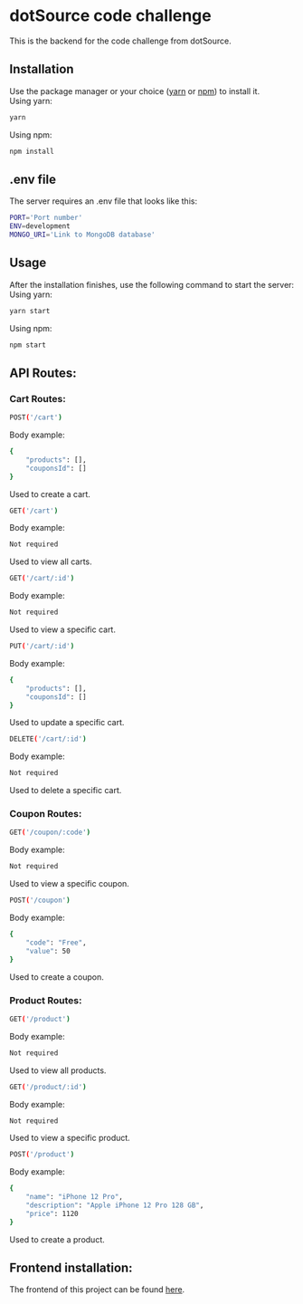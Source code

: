 # dotSource code challenge
This is the backend for the code challenge from dotSource.
## Installation
Use the package manager or your choice ([yarn](https://yarnpkg.com/) or [npm](https://www.npmjs.com/package/homepage)) to install it.  
Using yarn:
```bash
yarn
```
Using npm:
```bash
npm install
```
## .env file  
The server requires an .env file that looks like this:
```bash
PORT='Port number'
ENV=development
MONGO_URI='Link to MongoDB database'
```
## Usage
After the installation finishes, use the following command to start the server:  
Using yarn:
```bash
yarn start
```
Using npm:
```bash
npm start
```
## API Routes:
### Cart Routes:
```bash
POST('/cart')
```
Body example:
```bash
{
	"products": [],
	"couponsId": []
}
```
Used to create a cart.
```bash
GET('/cart')
```
Body example:
```bash
Not required
```
Used to view all carts.
```bash
GET('/cart/:id')
```
Body example:
```bash
Not required
```
Used to view a specific cart.
```bash
PUT('/cart/:id')
```
Body example:
```bash
{
	"products": [],
	"couponsId": []
}
```
Used to update a specific cart.
```bash
DELETE('/cart/:id')
```
Body example:
```bash
Not required
```
Used to delete a specific cart.
### Coupon Routes:
```bash
GET('/coupon/:code')
```
Body example:
```bash
Not required
```
Used to view a specific coupon.
```bash
POST('/coupon')
```
Body example:
```bash
{
	"code": "Free",
	"value": 50
}
```
Used to create a coupon.
### Product Routes:
```bash
GET('/product')
```
Body example:
```bash
Not required
```
Used to view all products.
```bash
GET('/product/:id')
```
Body example:
```bash
Not required
```
Used to view a specific product.
```bash
POST('/product')
```
Body example:
```bash
{
	"name": "iPhone 12 Pro",
	"description": "Apple iPhone 12 Pro 128 GB",
	"price": 1120
}
```
Used to create a product.
## Frontend installation:
The frontend of this project can be found [here](https://github.com/majdsabik/dotSource-ecommerce-frontend).